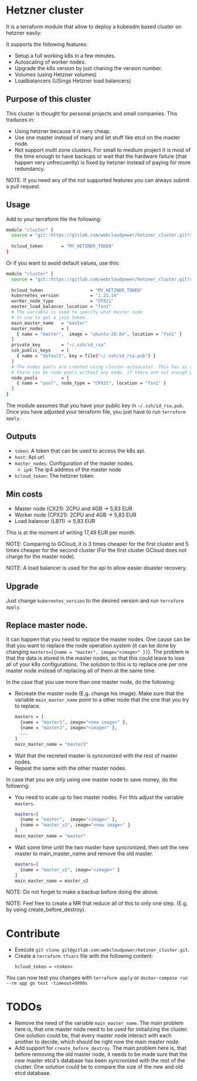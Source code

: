# Hetzner cluster

It is a terraform module that allow to deploy a kubeadm based cluster on hetzner easily:

It supports the following features:
- Setup a full working k8s in a few minutes.
- Autoscaling of worker nodes.
- Upgrade the k8s version by just chaning the version number.
- Volumes (using Hetzner volumes)
- Loadbalancers (USings Hetzner load balancers)

## Purpose of this cluster
This cluster is thought for personal projects and small companies. This traduces in:
- Using hetzner because it is very cheap.
- Use one master instead of many and let stuff like etcd on the master node.
- Not support multi zone clusters. For small to medium project it is most of the time enough to have backups or wait that the
  hardware failure (that happen very unfrecuently) is fixed by hetzner instead of paying for more redundancy.

NOTE: If you need any of the not supported features you can always submit a pull request.

## Usage
Add to your terraform file the following:
```bash
module "cluster" {             
  source = "git::https://gitlab.com/webcloudpower/hetzner_cluster.git?ref=0.6.1"
    
  hcloud_token       = "MY_HETZNER_TOKEN"
}
```

Or if you want to avoid default values, use this:
```bash
module "cluster" {             
  source = "git::https://gitlab.com/webcloudpower/hetzner_cluster.git?ref=0.6.1"
    
  hcloud_token                  = "MY_HETZNER_TOKEN"
  kubernetes_version            = "1.21.14"
  worker_node_type              = "CPX21" 
  master_load_balancer_location = "fsn1"
  # The variable is used to specify what master node
  # to use to get a join token.
  main_master_name   = "master" 
  master_nodes       = [ 
    { name = "master",  image = "ubuntu-20.04", location = "fsn1" }
  ]
  private_key        = "~/.ssh/id_rsa" 
  ssh_public_keys    = [
    { name = "default", key = file("~/.ssh/id_rsa.pub") }
  ]
  # The nodes pools are created using cluster-autoscaler. This has as a consecuence that 
  # there can be node pools without any node, if there are not enough pods.
  node_pools         = [
    { name = "pool", node_type = "CPX21", location = "fsn1" }
  ]
}
```

The module assumes that you have your public key in `~/.ssh/id_rsa.pub`. Once you have adjusted your terraform file, you just have to run `terraform apply`.

## Outputs
* `token`: A token that can be used to access the k8s api.
* `host`: Api url. 
* `master_nodes`: Configuration of the master nodes.
  * `ip4`: The ip4 address of the master node
* `hcloud_token`: The hetzner token.

## Min costs
* Master node (CX21): 2CPU and 4GB -> 5,83 EUR
* Worker node (CPX21): 2CPU and 4GB -> 5,83 EUR
* Load balancer (LB11) -> 5,83 EUR

This is at the moment of writing 17,49 EUR per month.

NOTE: Comparing to GCloud, it is 3 times cheaper for the first cluster and 5 times cheaper for the second cluster (For the first cluster GCloud does not charge for the master node).

NOTE: A load balancer is used for the api to allow easier disaster recovery.

## Upgrade
Just change `kubernetes_version` to the desired version and run `terraform apply`.

## Replace master node.
It can happen that you need to replace the master nodes. One cause can be that you want to replace the node operation system
(it can be done by changing `masters=[{name = "master", image="<image>" }]`). The problem is that
the data is stored in the master nodes, so that this could leave to lose all of your k8s configurations.
The solution to this is to replace one per one master node instead of replacing all of them at the same time.

In the case that you use more than one master node, do the following:
- Recreate the master node (E.g. change his image). Make sure that the variable
  `main_master_name` point to a other node that the one that you try to replace.
  ```bash
  masters = [
    {name = "master1", image="<new image>" },
    {name = "master2", image="<image>" },
    ...
  ]
  main_master_name = "master2"
  ```
- Wait that the recreted master is syncronized with the rest of master nodes.
- Repeat the same with the other master nodes.

In case that you are only using one master node to save money, do the following:
- You need to scale up to two master nodes. For this adjust the variable `masters`.
  ```bash
  masters=[
    {name = "master",  image="<image>" },
    {name = "master_v2", image="<new image>" }
  ]
  main_master_name = "master"
  ```
- Wait some time until the two master have syncronized, then set the new master to main_master_name and remove the old master.
  ```bash
  masters=[
    {name = "master_v2", image="<image>" }
  ]
  main_master_name = master_v2
  ```

NOTE: Do not forget to make a backup before doing the above.

NOTE: Feel free to create a MR that reduce all of this to only one step.
(E.g. by using create_before_destroy).

# Contribute
- Execute `git clone git@gitlab.com:webcloudpower/hetzner_cluster.git`.
- Create a `terraform.tfvars` file with the following content:
  ```
  hcloud_token = <token>
  ```

You can now test you changes with `terraform apply` or `docker-compose run --rm app go test -timeout=9999s`

# TODOs
* Remove the need of the variable `main_master_name`. The main problem here is, that one master node
  need to be used for initializing the cluster. One solution could be, that every master
  node interact with each another to decide, which should be right now the main master
  node.
* Add support for `create_before_destroy`. The main problem here is, that before removing the old
  master node, it needs to be made sure that the new master etcd's database has been syncronized with
  the rest of the cluster. One solution could be to compare the size of the new and old etcd database.
